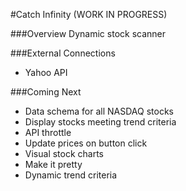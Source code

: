 #Catch Infinity (WORK IN PROGRESS)

###Overview
Dynamic stock scanner

###External Connections
 * Yahoo API

###Coming Next
 * Data schema for all NASDAQ stocks
 * Display stocks meeting trend criteria
 * API throttle
 * Update prices on button click
 * Visual stock charts
 * Make it pretty
 * Dynamic trend criteria